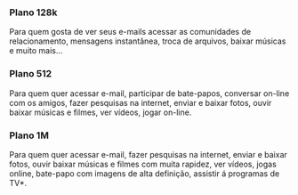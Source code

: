 ### Plano 128k
Para quem gosta de ver seus e-mails acessar as comunidades de relacionamento, mensagens instantânea, troca de arquivos, baixar músicas e muito mais...

### Plano 512
Para quem quer acessar e-mail, participar de bate-papos, conversar on-line com os amigos, fazer pesquisas na internet, enviar e baixar fotos, ouvir baixar músicas e filmes, ver vídeos, jogar on-line.

### Plano 1M
Para quem quer acessar e-mail, fazer pesquisas na internet, enviar e baixar fotos, ouvir baixar músicas e filmes com muita rapidez, ver vídeos, jogas online, bate-papo com imagens de alta definição, assistir á programas de TV*.
